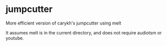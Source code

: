 # jumpcutter
More efficient version of carykh's jumpcutter using melt

It assumes melt is in the current directory, and does not require audiotsm or youtube.
